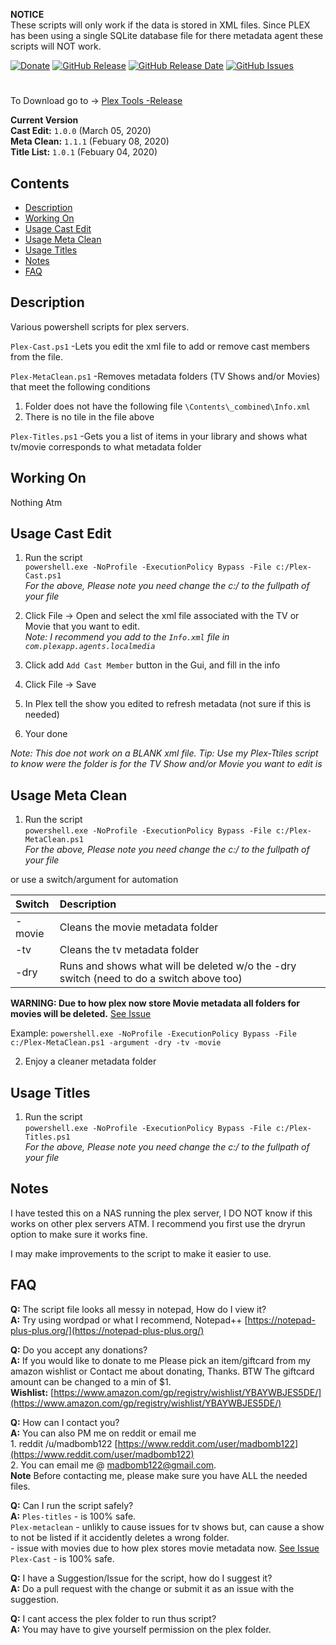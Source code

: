 **NOTICE**   
These scripts will only work if the data is stored in XML files. 
Since PLEX has been using a single SQLite database file for there metadata agent these scripts will NOT work.

[![Donate](https://img.shields.io/badge/Donate-Amazon-yellowgreen.svg?style=plastic)](https://www.amazon.com/gp/registry/wishlist/YBAYWBJES5DE/)
[![GitHub Release](https://img.shields.io/github/release/madbomb122/PlexTools.svg?style=plastic)](https://github.com/madbomb122/PlexTools/releases)
[![GitHub Release Date](https://img.shields.io/github/release-date/madbomb122/PlexTools.svg?style=plastic)](https://github.com/madbomb122/PlexTools/releases)
[![GitHub Issues](https://img.shields.io/github/issues/madbomb122/PlexTools.svg?style=plastic)](https://github.com/madbomb122/PlexTools/issues)


# 
To Download go to -> [Plex Tools -Release](https://github.com/madbomb122/PlexTools/releases)  

**Current Version**   
**Cast Edit:** `1.0.0` (March 05, 2020)   
**Meta Clean:** `1.1.1` (Febuary 08, 2020)   
**Title List:** `1.0.1` (Febuary 04, 2020)   

## Contents
 - [Description](#description)
 - [Working On](#working-on)
 - [Usage Cast Edit](#usage-cast-edit)
 - [Usage Meta Clean](#usage-meta-clean)
 - [Usage Titles](#usage-titles)
 - [Notes](#notes)
 - [FAQ](#faq)

## Description
Various powershell scripts for plex servers.   

`Plex-Cast.ps1` -Lets you edit the xml file to add or remove cast members from the file.

`Plex-MetaClean.ps1` -Removes metadata folders (TV Shows and/or Movies) that meet the following conditions
1. Folder does not have the following file `\Contents\_combined\Info.xml`
2. There is no tile in the file above

`Plex-Titles.ps1` -Gets you a list of items in your library and shows what tv/movie corresponds to what metadata folder

## Working On
Nothing Atm

## Usage Cast Edit
1. Run the script  
`powershell.exe -NoProfile -ExecutionPolicy Bypass -File c:/Plex-Cast.ps1`  
*For the above, Please note you need change the c:/ to the fullpath of your file*  

2. Click File -> Open and select the xml file associated with the TV or Movie that you want to edit.  
*Note: I recommend you add to the `Info.xml` file in `com.plexapp.agents.localmedia`*
3. Click add `Add Cast Member` button in the Gui, and fill in the info
4. Click File -> Save
5. In Plex tell the show you edited to refresh metadata (not sure if this is needed)
6. Your done

*Note: This doe not work on a BLANK xml file.*
*Tip: Use my Plex-Ttiles script to know were the folder is for the TV Show and/or Movie you want to edit is*

## Usage Meta Clean
1. Run the script  
`powershell.exe -NoProfile -ExecutionPolicy Bypass -File c:/Plex-MetaClean.ps1`  
*For the above, Please note you need change the c:/ to the fullpath of your file*  

or use a switch/argument for automation

|     Switch     |                                   Description                                            |
| :------------- | :----------------------------------------------------------------------------------------|
| -movie         | Cleans the movie metadata folder                                                         |
| -tv            | Cleans the tv metadata folder                                                            |
| -dry           | Runs and shows what will be deleted w/o the -dry switch (need to do a switch above too)  |

**WARNING: Due to how plex now store Movie metadata all folders for movies will be deleted.**
[See Issue](https://github.com/madbomb122/PlexTools/issues/1)  

Example: 
`powershell.exe -NoProfile -ExecutionPolicy Bypass -File c:/Plex-MetaClean.ps1 -argument -dry -tv -movie`  

2. Enjoy a cleaner metadata folder  

## Usage Titles
1. Run the script  
`powershell.exe -NoProfile -ExecutionPolicy Bypass -File c:/Plex-Titles.ps1`  
*For the above, Please note you need change the c:/ to the fullpath of your file*  

## Notes
I have tested this on a NAS running the plex server, I DO NOT know if this works on other plex servers ATM. I recommend you first use the dryrun option to make sure it works fine.  

I may make improvements to the script to make it easier to use.

## FAQ
**Q:** The script file looks all messy in notepad, How do I view it?   
**A:** Try using wordpad or what I recommend, Notepad++ [https://notepad-plus-plus.org/](https://notepad-plus-plus.org/) 

**Q:** Do you accept any donations?   
**A:** If you would like to donate to me Please pick an item/giftcard from my amazon wishlist or Contact me about donating, Thanks. BTW The giftcard amount can be changed to a min of $1.   
**Wishlist:** [https://www.amazon.com/gp/registry/wishlist/YBAYWBJES5DE/](https://www.amazon.com/gp/registry/wishlist/YBAYWBJES5DE/)  

**Q:** How can I contact you?  
**A:** You can also PM me on reddit or email me  
         1. reddit /u/madbomb122 [https://www.reddit.com/user/madbomb122](https://www.reddit.com/user/madbomb122)  
         2. You can email me @ madbomb122@gmail.com.  
**Note** Before contacting me, please make sure you have ALL the needed files.

**Q:** Can I run the script safely?   
**A:** `Ples-titles` - is 100% safe.  
       `Plex-metaclean` - unlikly to cause issues for tv shows but, can cause a show to not be listed if it accidently deletes a wrong folder.   
                        - issue with movies due to how plex stores movie metadata now. [See Issue](https://github.com/madbomb122/PlexTools/issues/1)     
       `Plex-Cast` - is 100% safe.

**Q:** I have a Suggestion/Issue for the script, how do I suggest it?   
**A:** Do a pull request with the change or submit it as an issue with the suggestion.   

**Q:** I cant access the plex folder to run thus script?   
**A:** You may have to give yourself permission on the plex folder.   
